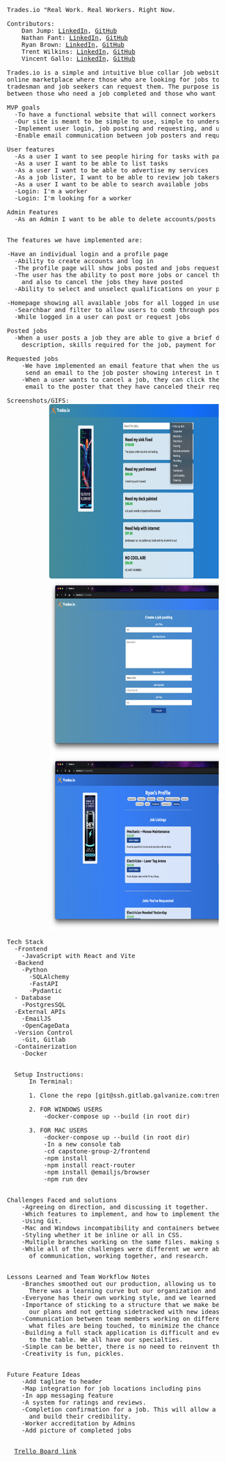 <pre>
  Trades.io "Real Work. Real Workers. Right Now.

  Contributors:
      Dan Jump: <a href="https://www.linkedin.com/in/daniel-jump/" target="_blank" rel="noreferrer">LinkedIn</a>, <a href="https://github.com/DanJump2" target="_blank" rel="noreferrer">GitHub</a>
      Nathan Fant: <a href="https://www.linkedin.com/in/nathan-fant-a28405250/" target="_blank" rel="noreferrer">LinkedIn</a>, <a href="https://github.com/NathanFant" target="_blank" rel="noreferrer">GitHub</a>
      Ryan Brown: <a href="https://www.linkedin.com/in/ryanbrowndev/" target="_blank" rel="noreferrer">LinkedIn</a>, <a href="https://github.com/purpocto" target="_blank" rel="noreferrer">GitHub</a>
      Trent Wilkins: <a href="https://www.linkedin.com/in/trent-wilkins/" target="_blank" rel="noreferrer">LinkedIn</a>, <a href="https://github.com/TrentTWilkins" target="_blank" rel="noreferrer">GitHub</a>
      Vincent Gallo: <a href="https://www.linkedin.com/in/vincent-gallo-51a3b3152/" target="_blank" rel="noreferrer">LinkedIn</a>, <a href="https://github.com/vpgallo" target="_blank" rel="noreferrer">GitHub</a>

  Trades.io is a simple and intuitive blue collar job website that anyone can understand. It is an
  online marketplace where those who are looking for jobs to be completed can post ads where
  tradesman and job seekers can request them. The purpose is to make quick and efficient connections
  between those who need a job completed and those who want to work. No middleman, just work.

  MVP goals
    -To have a functional website that will connect workers with jobs.
    -Our site is meant to be simple to use, simple to understand, and overall effective.
    -Implement user login, job posting and requesting, and user profile management.
    -Enable email communication between job posters and requesters when a job is requested.

  User features
    -As a user I want to see people hiring for tasks with pay and location
    -As a user I want to be able to list tasks
    -As a user I want to be able to advertise my services
    -As a job lister, I want to be able to review job takers
    -As a user I want to be able to search available jobs
    -Login: I'm a worker
    -Login: I'm looking for a worker

  Admin Features
    -As an Admin I want to be able to delete accounts/posts


  The features we have implemented are:

  -Have an individual login and a profile page
    -Ability to create accounts and log in
    -The profile page will show jobs posted and jobs requested for that user
    -The user has the ability to post more jobs or cancel the jobs they have requested,
      and also to cancel the jobs they have posted
    -Ability to select and unselect qualifications on your profile page as a job searcher

  -Homepage showing all available jobs for all logged in users
    -Searchbar and filter to allow users to comb through posted jobs
    -While logged in a user can post or request jobs

  Posted jobs
    -When a user posts a job they are able to give a brief description title, a more detailed
      description, skills required for the job, payment for the job, and the location of the job.

  Requested jobs
      -We have implemented an email feature that when the user requests a job, the website will
       send an email to the job poster showing interest in the job.
      -When a user wants to cancel a job, they can click the button again and send a confirmation
       email to the poster that they have canceled their request.

  Screenshots/GIFS:
    <img width="600px" height="400px" style="margin-left: 5rem; border-radius: 5px;" src="/frontend/src/assets/readme/1.png" alt="Screenshot of project"/>
    <img width="600px" height="400px" style="margin-left: 5rem;" src="/frontend/src/assets/readme/2.png" alt="Screenshot of project"/>
    <img width="600px" height="400px" style="margin-left: 5rem;" src="/frontend/src/assets/readme/3.png" alt="Screenshot of project"/>

  Tech Stack
    -Frontend
      -JavaScript with React and Vite
    -Backend
      -Python
        -SQLAlchemy
        -FastAPI
        -Pydantic
    - Database
      -PostgresSQL
    -External APIs
      -EmailJS
      -OpenCageData
    -Version Control
      -Git, Gitlab
    -Containerization
      -Docker


    Setup Instructions:
        In Terminal:

        1. Clone the repo [git@ssh.gitlab.galvanize.com:trenttwilkins02/capstone-group-2.git]

        2. FOR WINDOWS USERS
            -docker-compose up --build (in root dir)

        3. FOR MAC USERS
            -docker-compose up --build (in root dir)
            -In a new console tab
            -cd capstone-group-2/frontend
            -npm install
            -npm install react-router
            -npm install @emailjs/browser
            -npm run dev


  Challenges Faced and solutions
      -Agreeing on direction, and discussing it together.
      -Which features to implement, and how to implement them.
      -Using Git.
      -Mac and Windows incompatibility and containers between the two operating systems.
      -Styling whether it be inline or all in CSS.
      -Multiple branches working on the same files. making sure we are able to get our merges in line.
      -While all of the challenges were different we were able to solve them through a combination
        of communication, working together, and research.


  Lessons Learned and Team Workflow Notes
      -Branches smoothed out our production, allowing us to work on multiple tasks.
        There was a learning curve but our organization and flow improved as we progressed
      -Everyone has their own working style, and we learned to meld them together.
      -Importance of sticking to a structure that we make before coding begins. Staying in line with
        our plans and not getting sidetracked with new ideas before our current tasks are completed.
      -Communication between team members working on different branches. Making sure that we know
        what files are being touched, to minimize the chance of overlap.
      -Building a full stack application is difficult and everyone has something different to bring
        to the table. We all have our specialties.
      -Simple can be better, there is no need to reinvent the wheel.
      -Creativity is fun, pickles.


  Future Feature Ideas
      -Add tagline to header
      -Map integration for job locations including pins
      -In app messaging feature
      -A system for ratings and reviews.
      -Completion confirmation for a job. This will allow a profile to show a workers job history,
        and build their credibility.
      -Worker accreditation by Admins
      -Add picture of completed jobs


    <a href="https://trello.com/b/fT9jyrAz/blue-collar-fiverr" target="_blank" rel="noreferrer">Trello Board link</a>
</pre>
